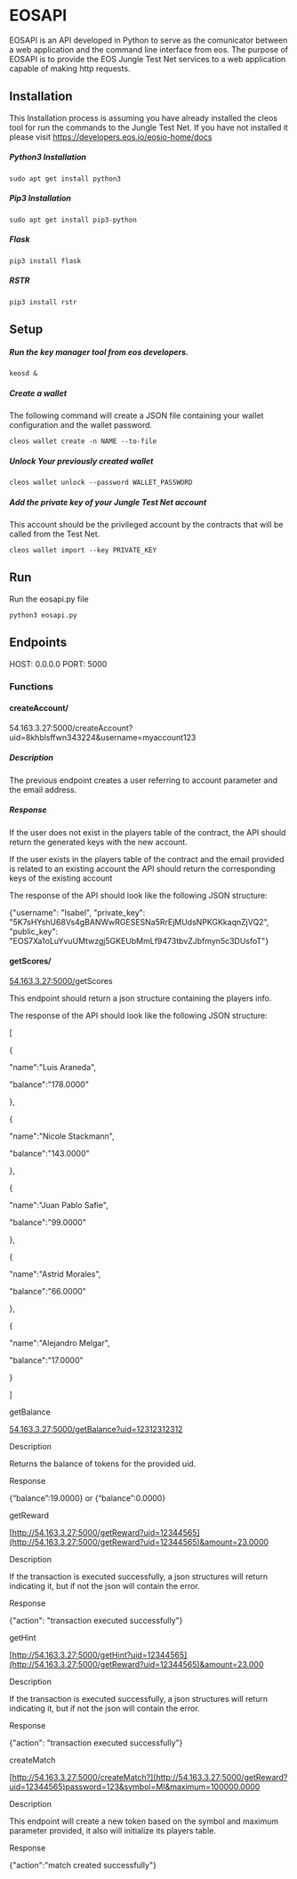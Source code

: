 # EOSAPI

EOSAPI is an API developed in Python to serve as the comunicator between a web application and the command line interface from eos. The purpose of EOSAPI is to provide the EOS Jungle Test Net services to a web application capable of making http requests.

## Installation

This Installation process is assuming you have already installed the cleos tool for run the commands to the Jungle Test Net. If you have not installed it please visit https://developers.eos.io/eosio-home/docs

##### Python3 Installation

```
sudo apt get install python3
```

##### Pip3 Installation
```
sudo apt get install pip3-python
```

##### Flask
```
pip3 install flask
```

##### RSTR
```
pip3 install rstr
```
## Setup
##### Run the key manager tool from eos developers.
```
keosd &
```
##### Create a wallet 

The following command will create a JSON file containing your wallet configuration and the wallet password.
```
cleos wallet create -n NAME --to-file
```
##### Unlock Your previously created wallet
```
cleos wallet unlock --password WALLET_PASSWORD
```

##### Add the private key of your Jungle Test Net account
This account should be the  privileged account by the contracts that will be called from the Test Net.
```
cleos wallet import --key PRIVATE_KEY
```
## Run
Run the eosapi.py file
```
python3 eosapi.py
```

## Endpoints
HOST: 0.0.0.0
PORT: 5000

### Functions

#### createAccount/

54.163.3.27:5000/createAccount?uid=8khblsffwn343224&username=myaccount123

##### Description

The previous endpoint creates a user referring to account parameter and the email address.

##### Response

If the user does not exist in the players table of the contract, the API should return the generated keys with the new account.

If the user exists in the players table of the contract and the email provided is related to an existing account the API should return the corresponding keys of the existing account

The response of the API should look like the following JSON structure:

{"username": "Isabel",
"private_key": "5K7sHYshU68Vs4gBANWwRGESESNa5RrEjMUdsNPKGKkaqnZjVQ2", 
"public_key": "EOS7Xa1oLuYvuUMtwzgj5GKEUbMmLf9473tbvZJbfmyn5c3DUsfoT"}

#### getScores/

  

[54.163.3.27:5000/](http://54.163.3.27:5000/)getScores

  

This endpoint should return a json structure containing the players info.

The response of the API should look like the following JSON structure:

  

[

{

"name":"Luis Araneda",

"balance":"178.0000"

},

{

"name":"Nicole Stackmann",

"balance":"143.0000"

},

{

"name":"Juan Pablo Safie",

"balance":"99.0000"

},

{

"name":"Astrid Morales",

"balance":"66.0000"

},

{

"name":"Alejandro Melgar",

"balance":"17.0000"

}

]

  
  
  

getBalance

  

[54.163.3.27:5000/getBalance?uid=12312312312](http://54.163.3.27:5000/getBalance?uid=12312312312)

  

Description

  

Returns the balance of tokens for the provided uid.

  

Response

  

{“balance”:19.0000} or {“balance”:0.0000}

  
  

getReward

[http://54.163.3.27:5000/getReward?uid=12344565](http://54.163.3.27:5000/getReward?uid=12344565)&amount=23.0000

  

Description

If the transaction is executed successfully, a json structures will return indicating it, but if not the json will contain the error.

  

Response

  

{"action": "transaction executed successfully"}

  

getHint

[http://54.163.3.27:5000/getHint?uid=12344565](http://54.163.3.27:5000/getReward?uid=12344565)&amount=23.000

  

Description

If the transaction is executed successfully, a json structures will return indicating it, but if not the json will contain the error.

  

Response

  

{"action": "transaction executed successfully"}

  

createMatch

  

[http://54.163.3.27:5000/createMatch?](http://54.163.3.27:5000/getReward?uid=12344565)password=123&symbol=MI&maximum=100000.0000

  

Description

This endpoint will create a new token based on the symbol and maximum parameter provided, it also will initialize its players table.

  

Response

  

{"action":"match created successfully"}





